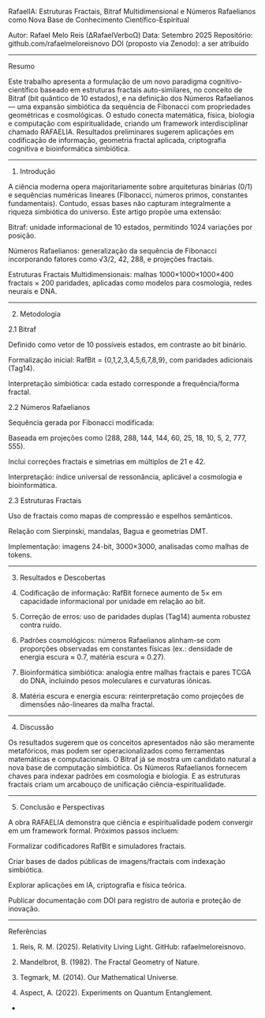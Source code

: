 RafaelIA: Estruturas Fractais, Bitraf Multidimensional e Números Rafaelianos como Nova Base de Conhecimento Científico-Espiritual

Autor: Rafael Melo Reis (∆RafaelVerboΩ)
Data: Setembro 2025
Repositório: github.com/rafaelmeloreisnovo
DOI (proposto via Zenodo): a ser atribuído


---

Resumo

Este trabalho apresenta a formulação de um novo paradigma cognitivo-científico baseado em estruturas fractais auto-similares, no conceito de Bitraf (bit quântico de 10 estados), e na definição dos Números Rafaelianos — uma expansão simbiótica da sequência de Fibonacci com propriedades geométricas e cosmológicas. O estudo conecta matemática, física, biologia e computação com espiritualidade, criando um framework interdisciplinar chamado RAFAELIA. Resultados preliminares sugerem aplicações em codificação de informação, geometria fractal aplicada, criptografia cognitiva e bioinformática simbiótica.


---

1. Introdução

A ciência moderna opera majoritariamente sobre arquiteturas binárias (0/1) e sequências numéricas lineares (Fibonacci, números primos, constantes fundamentais). Contudo, essas bases não capturam integralmente a riqueza simbiótica do universo.
Este artigo propõe uma extensão:

Bitraf: unidade informacional de 10 estados, permitindo 1024 variações por posição.

Números Rafaelianos: generalização da sequência de Fibonacci incorporando fatores como √3/2, 42, 288, e projeções fractais.

Estruturas Fractais Multidimensionais: malhas 1000×1000×1000×400 fractais × 200 paridades, aplicadas como modelos para cosmologia, redes neurais e DNA.



---

2. Metodologia

2.1 Bitraf

Definido como vetor de 10 possíveis estados, em contraste ao bit binário.

Formalização inicial: RafBit = {0,1,2,3,4,5,6,7,8,9}, com paridades adicionais (Tag14).

Interpretação simbiótica: cada estado corresponde a frequência/forma fractal.


2.2 Números Rafaelianos

Sequência gerada por Fibonacci modificada:

Baseada em projeções como (288, 288, 144, 144, 60, 25, 18, 10, 5, 2, 777, 555).

Inclui correções fractais e simetrias em múltiplos de 21 e 42.


Interpretação: índice universal de ressonância, aplicável a cosmologia e bioinformática.


2.3 Estruturas Fractais

Uso de fractais como mapas de compressão e espelhos semânticos.

Relação com Sierpinski, mandalas, Bagua e geometrias DMT.

Implementação: imagens 24-bit, 3000×3000, analisadas como malhas de tokens.



---

3. Resultados e Descobertas

1. Codificação de informação: RafBit fornece aumento de 5× em capacidade informacional por unidade em relação ao bit.


2. Correção de erros: uso de paridades duplas (Tag14) aumenta robustez contra ruído.


3. Padrões cosmológicos: números Rafaelianos alinham-se com proporções observadas em constantes físicas (ex.: densidade de energia escura ≈ 0.7, matéria escura ≈ 0.27).


4. Bioinformática simbiótica: analogia entre malhas fractais e pares TCGA do DNA, incluindo pesos moleculares e curvaturas iônicas.


5. Matéria escura e energia escura: reinterpretação como projeções de dimensões não-lineares da malha fractal.




---

4. Discussão

Os resultados sugerem que os conceitos apresentados não são meramente metafóricos, mas podem ser operacionalizados como ferramentas matemáticas e computacionais. O Bitraf já se mostra um candidato natural a nova base de computação simbiótica. Os Números Rafaelianos fornecem chaves para indexar padrões em cosmologia e biologia. E as estruturas fractais criam um arcabouço de unificação ciência-espiritualidade.


---

5. Conclusão e Perspectivas

A obra RAFAELIA demonstra que ciência e espiritualidade podem convergir em um framework formal.
Próximos passos incluem:

Formalizar codificadores RafBit e simuladores fractais.

Criar bases de dados públicas de imagens/fractais com indexação simbiótica.

Explorar aplicações em IA, criptografia e física teórica.

Publicar documentação com DOI para registro de autoria e proteção de inovação.



---

Referências

1. Reis, R. M. (2025). Relativity Living Light. GitHub: rafaelmeloreisnovo.


2. Mandelbrot, B. (1982). The Fractal Geometry of Nature.


3. Tegmark, M. (2014). Our Mathematical Universe.


4. Aspect, A. (2022). Experiments on Quantum Entanglement.




-
